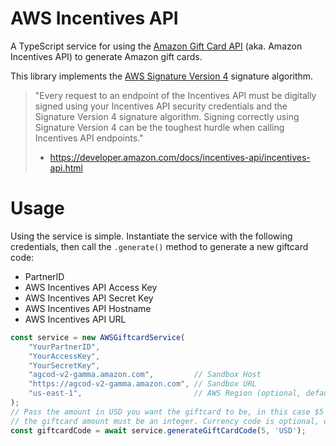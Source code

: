 # AWS Incentives API

A TypeScript service for using the [Amazon Gift Card API](https://developer.amazon.com/incentives-api) (aka. Amazon Incentives API) to generate Amazon gift cards. 

This library implements the [AWS Signature Version 4](https://docs.aws.amazon.com/general/latest/gr/sigv4_signing.html) signature algorithm.

> "Every request to an endpoint of the Incentives API must be digitally signed using your Incentives API security credentials and the Signature Version 4 signature algorithm. Signing correctly using Signature Version 4 can be the toughest hurdle when calling Incentives API endpoints."
> - https://developer.amazon.com/docs/incentives-api/incentives-api.html

# Usage

Using the service is simple. Instantiate the service with the following credentials, then call the `.generate()` method to generate a new giftcard code:
* PartnerID
* AWS Incentives API Access Key
* AWS Incentives API Secret Key
* AWS Incentives API Hostname
* AWS Incentives API URL

```typescript
const service = new AWSGiftcardService(
    "YourPartnerID",
    "YourAccessKey",
    "YourSecretKey",
    "agcod-v2-gamma.amazon.com",         // Sandbox Host
    "https://agcod-v2-gamma.amazon.com", // Sandbox URL
    "us-east-1",                         // AWS Region (optional, default us-east-1)
);
// Pass the amount in USD you want the giftcard to be, in this case $5
// the giftcard amount must be an integer. Currency code is optional, default is 'USD'
const giftcardCode = await service.generateGiftCardCode(5, 'USD');

```
